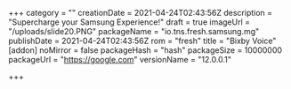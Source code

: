 +++
category = ""
creationDate = 2021-04-24T02:43:56Z
description = "Supercharge your Samsung Experience!"
draft = true
imageUrl = "/uploads/slide20.PNG"
packageName = "io.tns.fresh.samsung.mg"
publishDate = 2021-04-24T02:43:56Z
rom = "fresh"
title = "Bixby Voice"
[addon]
noMirror = false
packageHash = "hash"
packageSize = 10000000
packageUrl = "https://google.com"
versionName = "12.0.0.1"

+++
